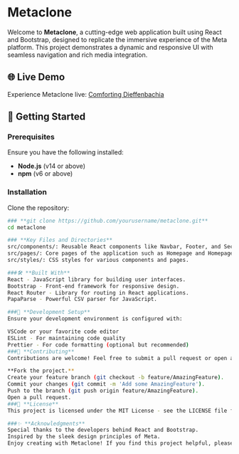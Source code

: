 # **Metaclone**

Welcome to **Metaclone**, a cutting-edge web application built using React and Bootstrap, designed to replicate the immersive experience of the Meta platform. This project demonstrates a dynamic and responsive UI with seamless navigation and rich media integration.

## 🌐 **Live Demo**

Experience Metaclone live: [Comforting Dieffenbachia](https://comforting-dieffenbachia-395f54.netlify.app/)

## 🚀 **Getting Started**

### **Prerequisites**

Ensure you have the following installed:

- **Node.js** (v14 or above)
- **npm** (v6 or above)

### **Installation**

Clone the repository:
```bash
### **git clone https://github.com/yourusername/metaclone.git**
cd metaclone

### **Key Files and Directories**
src/components/: Reusable React components like Navbar, Footer, and Section components.
src/pages/: Core pages of the application such as Homepage and Homepage2.
src/styles/: CSS styles for various components and pages.

###🛠️ **Built With**
React - JavaScript library for building user interfaces.
Bootstrap - Front-end framework for responsive design.
React Router - Library for routing in React applications.
PapaParse - Powerful CSV parser for JavaScript.

###🌱 **Development Setup**
Ensure your development environment is configured with:

VSCode or your favorite code editor
ESLint - For maintaining code quality
Prettier - For code formatting (optional but recommended)
###🤝 **Contributing**
Contributions are welcome! Feel free to submit a pull request or open an issue.

**Fork the project.**
Create your feature branch (git checkout -b feature/AmazingFeature).
Commit your changes (git commit -m 'Add some AmazingFeature').
Push to the branch (git push origin feature/AmazingFeature).
Open a pull request.
###📝 **License**
This project is licensed under the MIT License - see the LICENSE file for details.

###✨ **Acknowledgments**
Special thanks to the developers behind React and Bootstrap.
Inspired by the sleek design principles of Meta.
Enjoy creating with Metaclone! If you find this project helpful, please consider giving it a star on GitHub ⭐.


